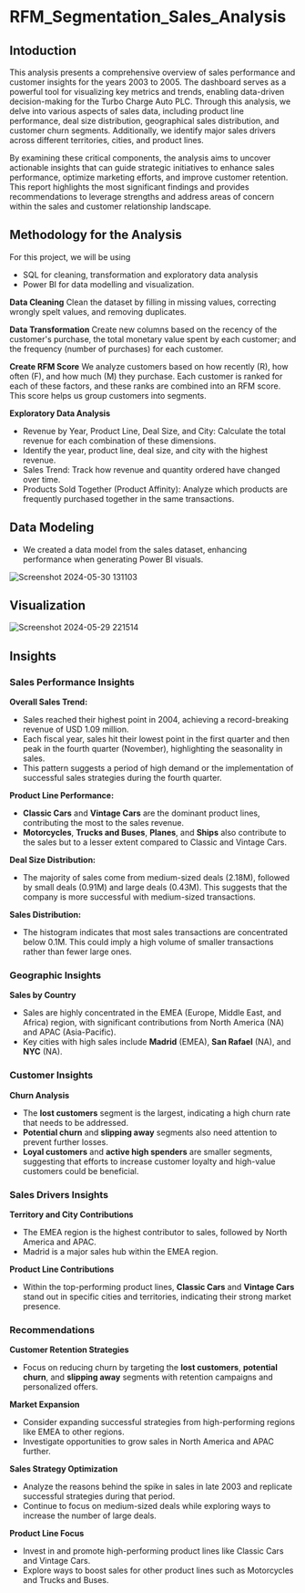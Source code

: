 # RFM_Segmentation_Sales_Analysis

## Intoduction
This analysis presents a comprehensive overview of sales performance and customer insights for the years 2003 to 2005. The dashboard serves as a powerful tool for visualizing key metrics and trends, enabling data-driven decision-making for the Turbo Charge Auto PLC. Through this analysis, we delve into various aspects of sales data, including product line performance, deal size distribution, geographical sales distribution, and customer churn segments. Additionally, we identify major sales drivers across different territories, cities, and product lines.

By examining these critical components, the analysis aims to uncover actionable insights that can guide strategic initiatives to enhance sales performance, optimize marketing efforts, and improve customer retention. This report highlights the most significant findings and provides recommendations to leverage strengths and address areas of concern within the sales and customer relationship landscape.

## Methodology for the Analysis
For this project, we will be using 
  - SQL for cleaning, transformation and exploratory data analysis
  - Power BI for data modelling and visualization.

**Data Cleaning**
Clean the dataset by filling in missing values, correcting wrongly spelt values, and removing duplicates.

**Data Transformation**
Create new columns based on the recency of the customer's purchase, the total monetary value spent by each customer; and the frequency (number of purchases) for each customer.

**Create RFM Score**
We analyze customers based on how recently (R), how often (F), and how much (M) they purchase. Each customer is ranked for each of these factors, and these ranks are combined into an RFM score. This score helps us group customers into segments.

**Exploratory Data Analysis**
   - Revenue by Year, Product Line, Deal Size, and City: Calculate the total revenue for each combination of these dimensions.
   - Identify the year, product line, deal size, and city with the highest revenue.
   - Sales Trend: Track how revenue and quantity ordered have changed over time.
   - Products Sold Together (Product Affinity): Analyze which products are frequently purchased together in the same transactions.

## Data Modeling
   - We created a data model from the sales dataset, enhancing performance when generating Power BI visuals.

![Screenshot 2024-05-30 131103](https://github.com/EricOkoe/World_Layoffs_Analysis_MYSQL/assets/80605648/a8d5f7eb-e4f6-44f5-bf8e-bd48742a0d3d)

## Visualization
![Screenshot 2024-05-29 221514](https://github.com/EricOkoe/World_Layoffs_Analysis_MYSQL/assets/80605648/da6f9560-19fe-4cc3-b1de-2b44d1d3196b)

## Insights

### Sales Performance Insights

**Overall Sales Trend:**
   - Sales reached their highest point in 2004, achieving a record-breaking revenue of USD 1.09 million.
   - Each fiscal year, sales hit their lowest point in the first quarter and then peak in the fourth quarter (November), highlighting the seasonality in sales.
   - This pattern suggests a period of high demand or the implementation of successful sales strategies during the fourth quarter.

**Product Line Performance:**
   - **Classic Cars** and **Vintage Cars** are the dominant product lines, contributing the most to the sales revenue.
   - **Motorcycles**, **Trucks and Buses**, **Planes**, and **Ships** also contribute to the sales but to a lesser extent compared to Classic and Vintage Cars.

**Deal Size Distribution:**
   - The majority of sales come from medium-sized deals (2.18M), followed by small deals (0.91M) and large deals (0.43M). This suggests that the company is more successful with medium-sized transactions.

**Sales Distribution:**
   - The histogram indicates that most sales transactions are concentrated below 0.1M. This could imply a high volume of smaller transactions rather than fewer large ones.

### Geographic Insights

**Sales by Country**
   - Sales are highly concentrated in the EMEA (Europe, Middle East, and Africa) region, with significant contributions from North America (NA) and APAC (Asia-Pacific).
   - Key cities with high sales include **Madrid** (EMEA), **San Rafael** (NA), and **NYC** (NA).

### Customer Insights

**Churn Analysis**
   - The **lost customers** segment is the largest, indicating a high churn rate that needs to be addressed.
   - **Potential churn** and **slipping away** segments also need attention to prevent further losses.
   - **Loyal customers** and **active high spenders** are smaller segments, suggesting that efforts to increase customer loyalty and high-value customers could be beneficial.

### Sales Drivers Insights

**Territory and City Contributions**
   - The EMEA region is the highest contributor to sales, followed by North America and APAC.
   - Madrid is a major sales hub within the EMEA region.

**Product Line Contributions**
   - Within the top-performing product lines, **Classic Cars** and **Vintage Cars** stand out in specific cities and territories, indicating their strong market presence.

### Recommendations

**Customer Retention Strategies**
   - Focus on reducing churn by targeting the **lost customers**, **potential churn**, and **slipping away** segments with retention campaigns and personalized offers.

**Market Expansion**
   - Consider expanding successful strategies from high-performing regions like EMEA to other regions.
   - Investigate opportunities to grow sales in North America and APAC further.

**Sales Strategy Optimization**
   - Analyze the reasons behind the spike in sales in late 2003 and replicate successful strategies during that period.
   - Continue to focus on medium-sized deals while exploring ways to increase the number of large deals.

**Product Line Focus**
   - Invest in and promote high-performing product lines like Classic Cars and Vintage Cars.
   - Explore ways to boost sales for other product lines such as Motorcycles and Trucks and Buses.
